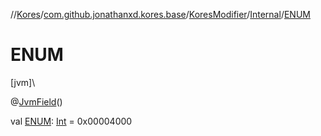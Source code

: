 //[Kores](../../../../index.md)/[com.github.jonathanxd.kores.base](../../index.md)/[KoresModifier](../index.md)/[Internal](index.md)/[ENUM](-e-n-u-m.md)

# ENUM

[jvm]\

@[JvmField](https://kotlinlang.org/api/latest/jvm/stdlib/kotlin.jvm/-jvm-field/index.html)()

val [ENUM](-e-n-u-m.md): [Int](https://kotlinlang.org/api/latest/jvm/stdlib/kotlin/-int/index.html) = 0x00004000
